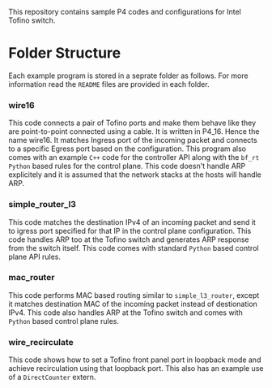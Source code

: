 This repository contains sample P4 codes and configurations for Intel Tofino switch.

# Folder Structure
Each example program is stored in a seprate folder as follows. For more information read the `README` files are provided in each folder.

### wire16 
This code connects a pair of Tofino ports and make them behave like they are point-to-point connected using a cable. It is written in P4_16. Hence the name wire16. It matches Ingress port of the incoming packet and connects to a specific Egress port based on the configuration. This program also comes with an example `C++` code for the controller API along with the `bf_rt` `Python` based rules for the control plane. This code doesn't handle ARP explicitely and it is assumed that the network stacks at the hosts will handle ARP.

### simple_router_l3
This code matches the destination IPv4 of an incoming packet and send it to igress port specified for that IP in the control plane configuration. This code handles ARP too at the Tofino switch and generates ARP response from the switch itself. This code comes with standard `Python` based control plane API rules.

### mac_router
This code performs MAC based routing similar to `simple_l3_router`, except it matches destination MAC of the incoming packet instead of destionation IPv4. This code also handles ARP at the Tofino switch and comes with `Python` based control plane rules.

### wire_recirculate
This code shows how to set a Tofino front panel port in loopback mode and achieve recirculation using that loopback port. This also has an example use of a `DirectCounter` extern.